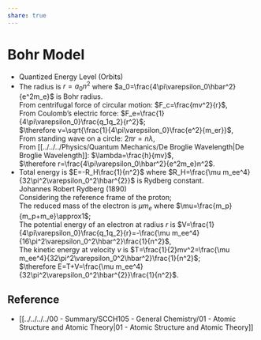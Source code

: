 ```yaml
---
share: true
---
```


# Bohr Model

- Quantized Energy Level (Orbits)
- The radius is $r=a_0n^2$ where $a_0=\frac{4\pi\varepsilon_0\hbar^2}{e^2m_e}$ is Bohr radius.  
  From centrifugal force of circular motion: $F_c=\frac{mv^2}{r}$,  
  From Coulomb’s electric force: $F_e=\frac{1}{4\pi\varepsilon_0}\frac{q_1q_2}{r^2}$;  
  $\therefore v=\sqrt{\frac{1}{4\pi\varepsilon_0}\frac{e^2}{m_er}}$,  
  From standing wave on a circle: $2\pi r=n\lambda$,  
  From [[../../../Physics/Quantum Mechanics/De Broglie Wavelength|De Broglie Wavelength]]: $\lambda=\frac{h}{mv}$,  
   $\therefore r=\frac{4\pi\varepsilon_0\hbar^2}{e^2m_e}n^2$.
- Total energy is $E=-R_H\frac{1}{n^2}$ where $R_H=\frac{\mu m_ee^4}{32\pi^2\varepsilon_0^2\hbar^{2}}$ is Rydberg constant.  
  Johannes Robert Rydberg (1890)  
  Considering the reference frame of the proton;  
  The reduced mass of the electron is $\mu m_{e}$ where $\mu=\frac{m_p}{m_p+m_e}\approx1$;  
  The potential energy of an electron at radius $r$ is $V=\frac{1}{4\pi\varepsilon_0}\frac{q_1q_2}{r}=-\frac{\mu m_ee^4}{16\pi^2\varepsilon_0^2\hbar^2}\frac{1}{n^2}$,  
  The kinetic energy at velocity $v$ is $T=\frac{1}{2}mv^2=\frac{\mu m_ee^4}{32\pi^2\varepsilon_0^2\hbar^2}\frac{1}{n^2}$;  
  $\therefore E=T+V=\frac{\mu m_ee^4}{32\pi^2\varepsilon_0^2\hbar^{2}}\frac{1}{n^2}$.

## Reference

- [[../../../../00 - Summary/SCCH105 - General Chemistry/01 - Atomic Structure and Atomic Theory|01 - Atomic Structure and Atomic Theory]]
